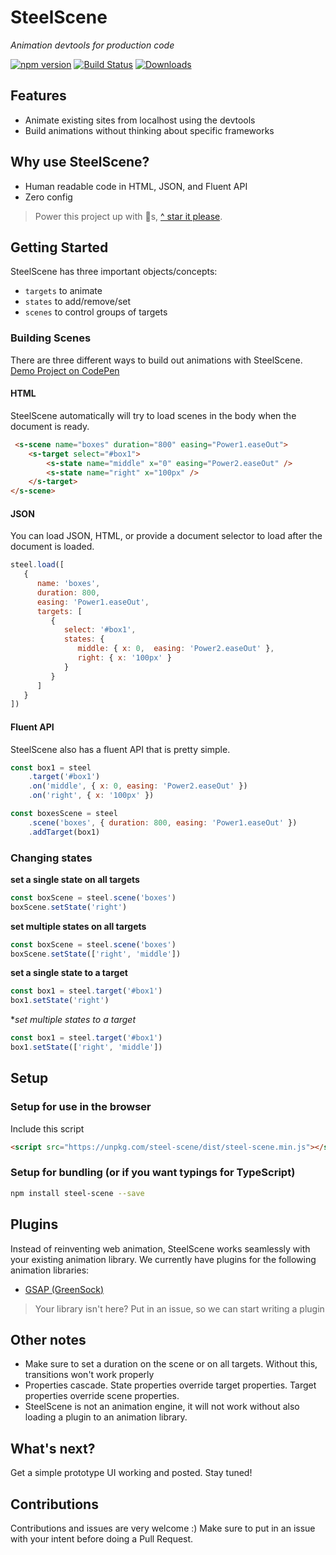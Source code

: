 # SteelScene

*Animation devtools for production code*

[![npm version](https://badge.fury.io/js/steel-scene.svg)](https://badge.fury.io/js/steel-scene)
[![Build Status](https://travis-ci.org/steel-scene/steel-scene.svg?branch=master)](https://travis-ci.org/steel-scene/steel-scene)
[![Downloads](https://img.shields.io/npm/dm/steel-scene.svg)](https://www.npmjs.com/package/steel-scene)

## Features

- Animate existing sites from localhost using the devtools
- Build animations without thinking about specific frameworks

## Why use SteelScene?

- Human readable code in HTML, JSON, and Fluent API
- Zero config

> Power this project up with 🌟s,  [^ star it please](https://github.com/steel-scene/steel-scene/stargazers).


## Getting Started
SteelScene has three important objects/concepts:
- ```targets``` to animate
- ```states``` to add/remove/set
- ```scenes``` to control groups of targets

### Building Scenes
There are three different ways to build out animations with SteelScene. [Demo Project on CodePen](https://codepen.io/notoriousb1t/project/editor/AqdnJX/)

#### HTML
SteelScene automatically will try to load scenes in the body when the document is ready.

```html
 <s-scene name="boxes" duration="800" easing="Power1.easeOut">
    <s-target select="#box1">
        <s-state name="middle" x="0" easing="Power2.easeOut" />
        <s-state name="right" x="100px" />
    </s-target>
</s-scene>
```

#### JSON
You can load JSON, HTML, or provide a document selector to load after the document is loaded.

```js
steel.load([
   {
      name: 'boxes',
      duration: 800,
      easing: 'Power1.easeOut',
      targets: [
         {
            select: '#box1',
            states: {
               middle: { x: 0,  easing: 'Power2.easeOut' },
               right: { x: '100px' }
            }
         }
      ]
   }
])

```

#### Fluent API
SteelScene also has a fluent API that is pretty simple.

```js
const box1 = steel
	.target('#box1')
	.on('middle', { x: 0, easing: 'Power2.easeOut' })
	.on('right', { x: '100px' })

const boxesScene = steel
	.scene('boxes', { duration: 800, easing: 'Power1.easeOut' })
	.addTarget(box1)
```

### Changing states

**set a single state on all targets**
```js
const boxScene = steel.scene('boxes')
boxScene.setState('right')
```

**set multiple states on all targets**
```js
const boxScene = steel.scene('boxes')
boxScene.setState(['right', 'middle'])
```

**set a single state to a target**
```js
const box1 = steel.target('#box1')
box1.setState('right')
```

**set multiple states to a target*
```js
const box1 = steel.target('#box1')
box1.setState(['right', 'middle'])
```

## Setup

### Setup for use in the browser
Include this script
```html
<script src="https://unpkg.com/steel-scene/dist/steel-scene.min.js"></script>
```

### Setup for bundling (or if you want typings for TypeScript)

```bash
npm install steel-scene --save
```

## Plugins
Instead of reinventing web animation, SteelScene works seamlessly with your existing animation library.  We currently have plugins for the following animation libraries:

 - [GSAP (GreenSock)](https://github.com/steel-scene/steel-scene-plugin-gsap)

> Your library isn't here?  Put in an issue, so we can start writing a plugin

## Other notes

 - Make sure to set a duration on the scene or on all targets. Without this, transitions won't work properly
 - Properties cascade.  State properties override target properties. Target properties override scene properties.
 - SteelScene is not an animation engine, it will not work without also loading a plugin to an animation library.


## What's next?

Get a simple prototype UI working and posted.   Stay tuned!

## Contributions

Contributions and issues are very welcome :)  Make sure to put in an issue with your intent before doing a Pull Request.
